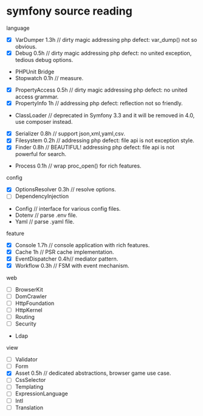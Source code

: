 # symfony source reading

language
- [x] VarDumper 1.3h // dirty magic addressing php defect: var_dump() not so obvious.
- [x] Debug 0.5h // dirty magic addressing php defect: no united exception, tedious debug options.
- PHPUnit Bridge
- Stopwatch 0.1h // measure.
- [x] PropertyAccess 0.5h // dirty magic addressing php defect: no united access grammar.
- [x] PropertyInfo 1h // addressing php defect: reflection not so friendly.
- ClassLoader // deprecated in Symfony 3.3 and it will be removed in 4.0, use composer instead.
- [x] Serializer 0.8h // support json,xml,yaml,csv.
- [x] Filesystem 0.2h // addressing php defect: file api is not exception style.
- [x] Finder 0.8h // BEAUTIFUL! addressing php defect: file api is not powerful for search.
- Process 0.1h // wrap proc_open() for rich features.

config
- [x] OptionsResolver 0.3h // resolve options.
- [ ] DependencyInjection
- Config // interface for various config files.
- Dotenv // parse .env file.
- Yaml // parse .yaml file.

feature
- [x] Console 1.7h // console application with rich features.
- [x] Cache 1h // PSR cache implementation.
- [x] EventDispatcher 0.4h// mediator pattern.
- [x] Workflow 0.3h // FSM with event mechanism.

web
- [ ] BrowserKit
- [ ] DomCrawler
- [ ] HttpFoundation
- [ ] HttpKernel
- [ ] Routing
- [ ] Security
- Ldap

view
- [ ] Validator
- [ ] Form
- [x] Asset 0.5h // dedicated abstractions, browser game use case.
- [ ] CssSelector
- [ ] Templating
- [ ] ExpressionLanguage
- [ ] Intl
- [ ] Translation